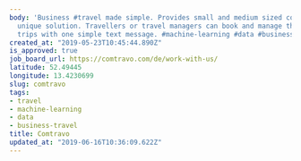 ```yaml
---
body: 'Business #travel made simple. Provides small and medium sized companies a truly
  unique solution. Travellers or travel managers can book and manage their business
  trips with one simple text message. #machine-learning #data #business-travel'
created_at: "2019-05-23T10:45:44.890Z"
is_approved: true
job_board_url: https://comtravo.com/de/work-with-us/
latitude: 52.49445
longitude: 13.4230699
slug: comtravo
tags:
- travel
- machine-learning
- data
- business-travel
title: Comtravo
updated_at: "2019-06-16T10:36:09.622Z"
---
```

